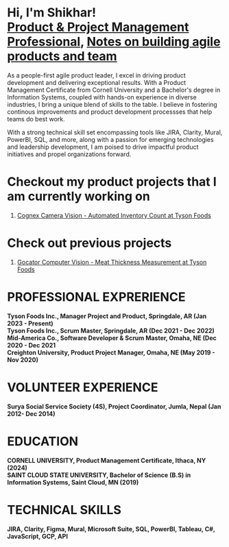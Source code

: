 <h1>Hi, I'm Shikhar! <br/> <a href="https://www.linkedin.com/in/shikharstha/">Product & Project Management Professional</a>, <a href="https://www.linkedin.com/build-relation/newsletter-follow?entityUrn=7137295985310924800">Notes on building agile products and team </a></h1>

As a people-first agile product leader, I excel in driving product development and delivering exceptional results. With a Product Management Certificate from Cornell University and a Bachelor's degree in Information Systems, coupled with hands-on experience in diverse industries, I bring a unique blend of skills to the table. I believe in fostering continous improvements and product development processses that help teams do best work. 

With a strong technical skill set encompassing tools like JIRA, Clarity, Mural, PowerBI, SQL, and more, along with a passion for emerging technologies and leadership development, I am poised to drive impactful product initiatives and propel organizations forward.

# Checkout my product projects that I am currently working on
1. [Cognex Camera Vision - Automated Inventory Count at Tyson Foods](GocatorProductCase.md?timestamp=123456)

# Check out previous projects
1. [Gocator Computer Vision - Meat Thickness Measurement at Tyson Foods](CognexProduct.md?timestamp=123456)

# PROFESSIONAL EXPRERIENCE
**Tyson Foods Inc., Manager Project and Product, Springdale, AR (Jan 2023 - Present)** <br />
**Tyson Foods Inc., Scrum Master, Springdale, AR (Dec 2021 - Dec 2022)** <br />
**Mid-America Co.,  Software Developer & Scrum Master, Omaha, NE (Dec 2020 - Dec 2021** <br />
**Creighton University, Product Project Manager, Omaha, NE (May 2019 - Nov 2020)** <br />

# VOLUNTEER EXPERIENCE
**Surya Social Service Society (4S), Project Coordinator, Jumla, Nepal (Jan 2012- Dec 2014)**

# EDUCATION
**CORNELL UNIVERSITY, Product Management Certificate, Ithaca, NY (2024)** <br />
**SAINT CLOUD STATE UNIVERSITY, Bachelor of Science (B.S) in Information Systems, Saint Cloud, MN (2019)**

# TECHNICAL SKILLS
**JIRA, Clarity, Figma, Mural, Microsoft Suite, SQL, PowerBI, Tableau, C#, JavaScript, GCP, API**

